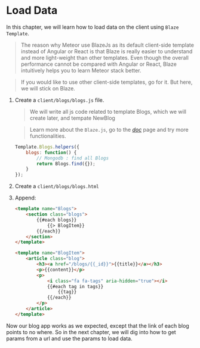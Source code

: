# Load Data
In this chapter, we will learn how to load data on the client using `Blaze Template`. 

> The reason why Meteor use BlazeJs as its default client-side template instead of Angular or React is that Blaze is really easier to understand and more light-weight than other templates. Even though the overall performance cannot be compared with Angular or React, Blaze intuitively helps you to learn Meteor stack better. 

> If you would like to use other client-side templates, go for it. But here, we will stick on Blaze.

1. Create a `client/blogs/blogs.js` file.

	> We will write all js code related to template Blogs, which we will create later, and tempate NewBlog
	
	> Learn more about the `Blaze.js`, go to the [_doc_](http://blazejs.org) page and try more functionalities.
	
	```javascript
	Template.Blogs.helpers({
	    blogs: function() {
	        // Mongodb : find all Blogs
	        return Blogs.find({});
	    }
	});
	```
2. Create a `client/blogs/blogs.html`
3. Append:
	
	```html
	<template name="Blogs">
	    <section class="blogs">
	        {{#each blogs}} 
	            {{> BlogItem}}
	        {{/each}}
	    </section>
	</template>
	
	<template name="BlogItem">
	    <article class="blog">
	        <h3><a href="/blogs/{{_id}}">{{title}}</a></h3>
	        <p>{{content}}</p>
	        <p>
	            <i class="fa fa-tags" aria-hidden="true"></i> 
	            {{#each tag in tags}}
	                {{tag}}
	            {{/each}}
	        </p>
	    </article>
	</template>
	```
	
Now our blog app works as we expected, except that the link of each blog points to no where. So in the next chapter, we will dig into how to get params from a url and use the params to load data.